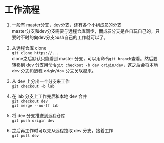 # 工作流程

1. 一般有 master分支，dev分支，还有各个小组成员的分支  
    master分支和dev分支需要与远程仓库同步，而成员分支是各自玩自己的，只要时不时的向dev分支push自己的工作就可以了。

2. 从远程仓库 clone  
    ```git clone https://...```   
    clone之后默认只能看到 master 分支，可以用命令```git branch```查看。然后要转移到 dev 分支用命令```git checkout -b dev origin/dev```，这之后会将本地 dev 分支和远程 origin/dev 分支关联起来。

3. 从 dev 上分出一个分支来工作  
    ```git checkout -b lab```

4. 在 lab 分支上工作完后和本地 dev 合并  
    ```git checkout dev```  
    ```git merge --no-ff lab```

5. 将 dev 分支推送到远程仓库  
    ```git push origin dev```   

6. 之后再工作时可以先从远程拉取 dev 分支，接着工作  
    ```git pull dev```